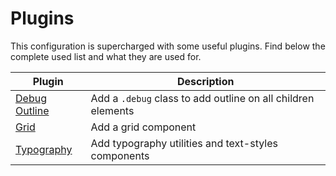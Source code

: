 # Plugins

This configuration is supercharged with some useful plugins. Find below the complete used list and what they are used for.

| Plugin | Description |
|-|-|
| [Debug Outline](/plugins/debug-outline) | Add a `.debug` class to add outline on all children elements |
| [Grid](/plugins/grid/) | Add a grid component |
| [Typography](/plugins/typography/) | Add typography utilities and text-styles components |
